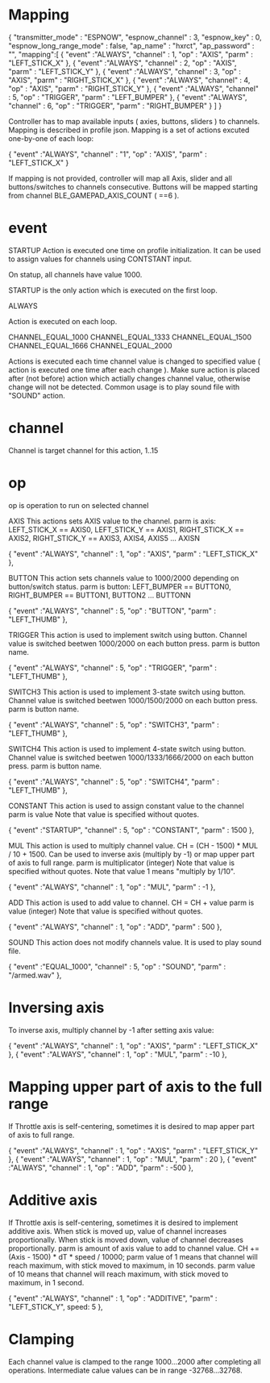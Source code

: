 
# Mapping

{
    "transmitter_mode" : "ESPNOW",
    "espnow_channel" : 3,
    "espnow_key" : 0,
    "espnow_long_range_mode" : false,
    "ap_name" : "hxrct",
    "ap_password" : "",
    "mapping":[
        { "event" :"ALWAYS", "channel" : 1, "op" : "AXIS", "parm" : "LEFT_STICK_X" },
        { "event" :"ALWAYS", "channel" : 2, "op" : "AXIS", "parm" : "LEFT_STICK_Y" },
        { "event" :"ALWAYS", "channel" : 3, "op" : "AXIS", "parm" : "RIGHT_STICK_X" },
        { "event" :"ALWAYS", "channel" : 4, "op" : "AXIS", "parm" : "RIGHT_STICK_Y" },
        { "event" :"ALWAYS", "channel" : 5, "op" : "TRIGGER", "parm" : "LEFT_BUMPER" },
        { "event" :"ALWAYS", "channel" : 6, "op" : "TRIGGER", "parm" : "RIGHT_BUMPER" }
    ]
}


Controller has to map available inputs ( axies, buttons, sliders ) to channels.
Mapping is described in profile json.
Mapping is a set of actions excuted one-by-one of each loop:

{ "event" :"ALWAYS", "channel" : "1", "op" : "AXIS", "parm" : "LEFT_STICK_X" }

If mapping is not provided, controller will map all Axis, slider and all buttons/switches to channels consecutive.
Buttons will be mapped starting from channel BLE_GAMEPAD_AXIS_COUNT ( ==6 ).

# event

STARTUP
 Action is executed one time on profile initialization.
 It can be used to assign values for channels using CONTSTANT input.
 
 On statup, all channels have value 1000.

 STARTUP is the only action which is executed on the first loop.

ALWAYS

 Action is executed on each loop.

CHANNEL_EQUAL_1000 
CHANNEL_EQUAL_1333
CHANNEL_EQUAL_1500 
CHANNEL_EQUAL_1666
CHANNEL_EQUAL_2000

 Actions is executed each time channel value is changed to specified value ( action is executed one time after each change ).
 Make sure action is placed after (not before) action which actially changes channel value, otherwise change will not be detected.
 Common usage is to play sound file with "SOUND" action.


# channel 

 Channel is target channel for this action, 1..15

# op

 op is operation to run on selected channel

 AXIS
 This actions sets AXIS value to the channel.
 parm is axis: LEFT_STICK_X == AXIS0, LEFT_STICK_Y == AXIS1, RIGHT_STICK_X == AXIS2, RIGHT_STICK_Y == AXIS3, AXIS4, AXIS5 ... AXISN

 { "event" :"ALWAYS", "channel" : 1, "op" : "AXIS", "parm" : "LEFT_STICK_X" },

 BUTTON
 This action sets channels value to 1000/2000 depending on button/switch status.
 parm is button: LEFT_BUMPER == BUTTON0, RIGHT_BUMPER == BUTTON1, BUTTON2 ... BUTTONN

 { "event" :"ALWAYS", "channel" : 5, "op" : "BUTTON", "parm" : "LEFT_THUMB" },

 TRIGGER
 This action is used to implement switch using button. Channel value is switched beetwen 1000/2000 on each button press.
 parm is button name.

 { "event" :"ALWAYS", "channel" : 5, "op" : "TRIGGER", "parm" : "LEFT_THUMB" },

 SWITCH3
 This action is used to implement 3-state switch using button. Channel value is switched beetwen 1000/1500/2000 on each button press.
 parm is button name.

 { "event" :"ALWAYS", "channel" : 5, "op" : "SWITCH3", "parm" : "LEFT_THUMB" },

 SWITCH4
 This action is used to implement 4-state switch using button. Channel value is switched beetwen 1000/1333/1666/2000 on each button press.
 parm is button name.

 { "event" :"ALWAYS", "channel" : 5, "op" : "SWITCH4", "parm" : "LEFT_THUMB" },

 CONSTANT
 This action is used to assign constant value to the channel
 parm is value
 Note that value is specified without quotes.

 { "event" :"STARTUP", "channel" : 5, "op" : "CONSTANT", "parm" : 1500 },

 MUL
 This action is used to multiply channel value.
 CH = (CH - 1500) * MUL / 10 + 1500.
 Can be used to inverse axis (multiply by -1) or map upper part of axis to full range.
 parm is multiplicator (integer)
 Note that value is specified without quotes.
 Note that value 1 means "multiply by 1/10".

 { "event" :"ALWAYS", "channel" : 1, "op" : "MUL", "parm" : -1 },

 ADD
 This action is used to add value to channel.
 CH = CH + value
 parm is value (integer)
 Note that value is specified without quotes.

 { "event" :"ALWAYS", "channel" : 1, "op" : "ADD", "parm" : 500 },

 SOUND
 This action does not modify channels value. It is used to play sound file.
 
 { "event" :"EQUAL_1000", "channel" : 5, "op" : "SOUND", "parm" : "/armed.wav" },



# Inversing axis

 To inverse axis, multiply channel by -1 after setting axis value:

 { "event" :"ALWAYS", "channel" : 1, "op" : "AXIS", "parm" : "LEFT_STICK_X" },
 { "event" :"ALWAYS", "channel" : 1, "op" : "MUL", "parm" : -10 },


# Mapping upper part of axis to the full range

 If Throttle axis is self-centering, sometimes it is desired to map apper part of axis to full range.

 { "event" :"ALWAYS", "channel" : 1, "op" : "AXIS", "parm" : "LEFT_STICK_Y" },
 { "event" :"ALWAYS", "channel" : 1, "op" : "MUL", "parm" : 20 },
 { "event" :"ALWAYS", "channel" : 1, "op" : "ADD", "parm" : -500 },


# Additive axis

 If Throttle axis is self-centering, sometimes it is desired to implement additive axis.
 When stick is moved up, value of channel increases proportionally.
 When stick is moved down, value of channel decreases proportionally.
 parm is amount of axis value to add to channel value.
 CH += (Axis - 1500) * dT * speed / 10000;
 parm value of 1 means that channel will reach maximum, with stick moved to maximum, in 10 seconds.
 parm value of 10 means that channel will reach maximum, with stick moved to maximum, in 1 second.

 { "event" :"ALWAYS", "channel" : 1, "op" : "ADDITIVE", "parm" : "LEFT_STICK_Y", speed: 5 },

# Clamping 
 Each channel value is clamped to the range 1000...2000 after completing all operations.
 Intermediate calue values can be in range -32768...32768.
